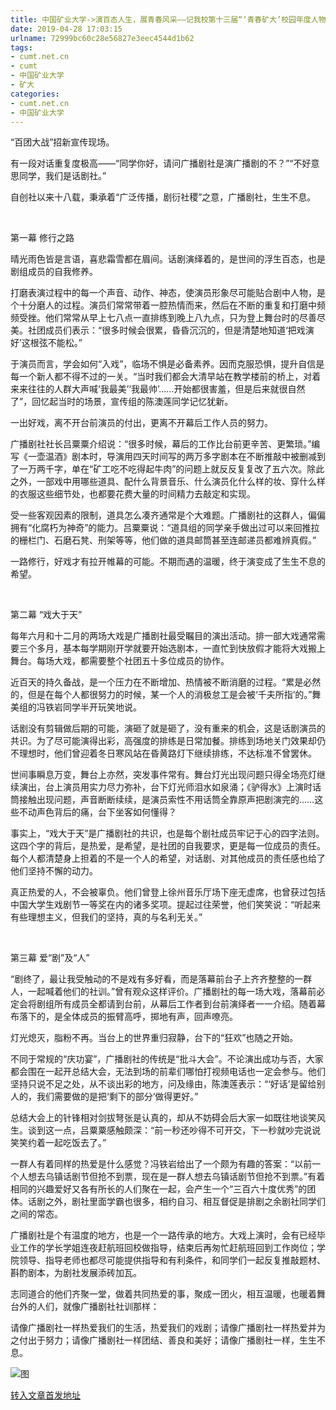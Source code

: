 ```yaml
---
title: 中国矿业大学->演百态人生，展青春风采——记我校第十三届“‘青春矿大’校园年度人物（团队）”广播剧社 | cumt.net.cn
date: 2019-04-28 17:03:15
urlname: 72999bc60c28e56827e3eec4544d1b62
tags: 
- cumt.net.cn
- cumt
- 中国矿业大学
- 矿大
categories:
- cumt.net.cn
- 中国矿业大学
---
```


“百团大战”招新宣传现场。

有一段对话重复度极高——“同学你好，请问广播剧社是演广播剧的不？”“不好意思同学，我们是话剧社。”

自创社以来十八载，秉承着“广泛传播，剧衍社稷”之意，广播剧社，生生不息。

  

第一幕 修行之路

晴光雨色皆是言语，喜悲霜雪都在眉间。话剧演绎着的，是世间的浮生百态，也是剧组成员的自我修养。

打磨表演过程中的每一个声音、动作、神态，使演员形象尽可能贴合剧中人物，是个十分磨人的过程。演员们常常带着一腔热情而来，然后在不断的重复和打磨中频频受挫。他们常常从早上七八点一直排练到晚上八九点，只为登上舞台时的尽善尽美。社团成员们表示：“很多时候会很累，昏昏沉沉的，但是清楚地知道‘把戏演好’这根弦不能松。”

于演员而言，学会如何“入戏”，临场不惧是必备素养。因而克服恐惧，提升自信是每一个新人都不得不过的一关。“当时我们都会大清早站在教学楼前的桥上，对着来来往往的人群大声喊‘我最美’‘我最帅’……开始都很害羞，但是后来就很自然了”，回忆起当时的场景，宣传组的陈澳莲同学记忆犹新。

一出好戏，离不开台前演员的付出，更离不开幕后工作人员的努力。

广播剧社社长吕粟粟介绍说：“很多时候，幕后的工作比台前更辛苦、更繁琐。”编写《一壶温酒》剧本时，导演用四天时间写的两万多字剧本在不断推敲中被删减到了一万两千字，单在“矿工吃不吃得起牛肉”的问题上就反反复复改了五六次。除此之外，一部戏中用哪些道具、配什么背景音乐、什么演员化什么样的妆、穿什么样的衣服这些细节处，也都要花费大量的时间精力去敲定和实现。

受一些客观因素的限制，道具怎么凑齐通常是个大难题。广播剧社的这群人，偏偏拥有“化腐朽为神奇”的能力。吕粟粟说：“道具组的同学亲手做出过可以来回推拉的栅栏门、石磨石凳、刑架等等，他们做的道具邮筒甚至连邮递员都难辨真假。”

一路修行，好戏才有拉开帷幕的可能。不期而遇的温暖，终于演变成了生生不息的希望。

  

第二幕 “戏大于天”

每年六月和十二月的两场大戏是广播剧社最受瞩目的演出活动。排一部大戏通常需要三个多月，基本每学期刚开学就要开始选剧本，一直忙到快放假才能将大戏搬上舞台。每场大戏，都需要整个社团五十多位成员的协作。

近百天的持久备战，是一个压力在不断增加、热情被不断消磨的过程。“累是必然的，但是在每个人都很努力的时候，某一个人的消极怠工是会被‘千夫所指’的。”舞美组的冯铁岩同学半开玩笑地说。

话剧没有剪辑做后期的可能，演砸了就是砸了，没有重来的机会，这是话剧演员的共识。为了尽可能演得出彩，高强度的排练是日常加餐。排练到场地关门效果却仍不理想时，他们曾迎着冬日寒风站在昏黄路灯下继续排练，不达标准不曾罢休。

世间事瞬息万变，舞台上亦然，突发事件常有。舞台灯光出现问题只得全场亮灯继续演出，台上演员用实力尽力弥补，台下灯光师泪水如泉涌；《驴得水》上演时话筒接触出现问题，声音断断续续，是演员索性不用话筒全靠原声把剧演完的……这些不动声色背后的痛，台下坐客如何懂得？

事实上，“戏大于天”是广播剧社的共识，也是每个剧社成员牢记于心的四字法则。这四个字的背后，是热爱，是希望，是社团的自我要求，更是每一位成员的责任。每个人都清楚身上担着的不是一个人的希望，对话剧、对其他成员的责任感也给了他们坚持不懈的动力。

真正热爱的人，不会被辜负。他们曾登上徐州音乐厅场下座无虚席，也曾获过包括中国大学生戏剧节一等奖在内的诸多奖项。提起过往荣誉，他们笑笑说：“听起来有些理想主义，但我们的坚持，真的与名利无关。”

  

第三幕 爱“剧”及“人”

“剧终了，最让我受触动的不是戏有多好看，而是落幕前台子上齐齐整整的一群人，一起喊着他们的社训。”曾有观众这样评价。广播剧社的每一场大戏，落幕前必定会将剧组所有成员全都请到台前，从幕后工作者到台前演绎者一一介绍。随着幕布落下的，是全体成员的振臂高呼，掷地有声，回声嘹亮。

灯光熄灭，脂粉不再。当台上的世界重归寂静，台下的“狂欢”也随之开始。

不同于常规的“庆功宴”，广播剧社的传统是“批斗大会”。不论演出成功与否，大家都会围在一起开总结大会，无法到场的前辈们哪怕打视频电话也一定会参与。他们坚持只说不足之处，从不谈出彩的地方，问及缘由，陈澳莲表示：“‘好话’是留给别人的，我们需要做的是把‘剩下的部分’做得更好。”

总结大会上的针锋相对剑拔弩张是认真的，却从不妨碍会后大家一如既往地谈笑风生。谈到这一点，吕粟粟感触颇深：“前一秒还吵得不可开交，下一秒就吵完说说笑笑约着一起吃饭去了。”

一群人有着同样的热爱是什么感觉？冯铁岩给出了一个颇为有趣的答案：“以前一个人想去乌镇话剧节但抢不到票，现在是一群人想去乌镇话剧节但抢不到票。”有着相同的兴趣爱好又各有所长的人们聚在一起，会产生一个“三百六十度优秀”的团体。话剧之外，剧社里面学霸也很多，相约自习、相互督促是排剧之余剧社同学们之间的常态。

广播剧社是个有温度的地方，也是一个一路传承的地方。大戏上演时，会有已经毕业工作的学长学姐连夜赶航班回校做指导，结束后再匆忙赶航班回到工作岗位；学院领导、指导老师也都尽可能提供指导和有利条件，和同学们一起反复推敲题材、斟酌剧本，为剧社发展添砖加瓦。

志同道合的他们齐聚一堂，做着共同热爱的事，聚成一团火，相互温暖，也暖着舞台外的人们，就像广播剧社社训那样：

请像广播剧社一样热爱我们的生活，热爱我们的戏剧；请像广播剧社一样热爱并为之付出于努力；请像广播剧社一样团结、善良和美好；请像广播剧社一样，生生不息。

![图](http://xwzx.cumt.edu.cn/_upload/article/images/2a/f2/1807eb3e400da44c7fdeb7ba5dff/f9415edf-cd7b-4085-a4fe-ec21698b895a.jpg)

[转入文章首发地址](http://xwzx.cumt.edu.cn/ea/29/c521a518697/page.htm)